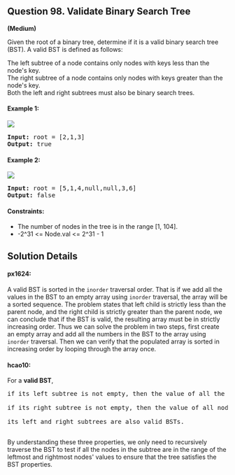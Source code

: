 ## Question 98.   Validate Binary Search Tree
**(Medium)**  

Given the root of a binary tree, determine if it is a valid binary search tree (BST).
A valid BST is defined as follows:

The left subtree of a node contains only nodes with keys less than the node's key.<br>
The right subtree of a node contains only nodes with keys greater than the node's key.<br>
Both the left and right subtrees must also be binary search trees.<br>

#### Example 1:
<img src="https://assets.leetcode.com/uploads/2020/12/01/tree1.jpg">
<pre>
<b>Input:</b> root = [2,1,3]
<b>Output:</b> true 
</pre>

#### Example 2:
<img src="https://assets.leetcode.com/uploads/2020/12/01/tree2.jpg">
<pre>
<b>Input:</b> root = [5,1,4,null,null,3,6]
<b>Output:</b> false
</pre>

#### Constraints:

* The number of nodes in the tree is in the range [1, 104].
* -2^31 <= Node.val <= 2^31 - 1


## Solution Details

#### px1624:
A valid BST is sorted in the `inorder` traversal order. That is if we add all the values in the BST to an empty array using `inorder` traversal, the array will be a sorted sequence. The problem states that left child is strictly less than the parent node, and the right child is strictly greater than the parent node, we can conclude that if the BST is valid, the resulting array must be in strictly increasing order. Thus we can solve the problem in two steps, first create an empty array and add all the numbers in the BST to the array using `inorder` traversal. Then we can verify that the populated array is sorted in increasing order by looping through the array once.

#### hcao10:
For a <b>valid BST</b>,
<pre>
if its left subtree is not empty, then the value of all the nodes in the left subtree is less than the value of its root node;  </br>
if its right subtree is not empty, then the value of all nodes in the right subtree is greater than the value of its root node;  </br>
its left and right subtrees are also valid BSTs.  </br>
</pre>
By understanding these three properties, we only need to recursively traverse the BST to test if all the nodes in the subtree are in the range of the leftmost and rightmost nodes' values to ensure that the tree satisfies the BST properties. 
